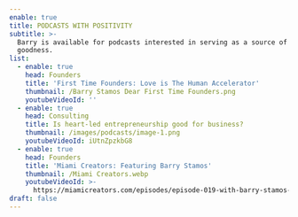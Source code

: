 ```yaml
---
enable: true
title: PODCASTS WITH POSITIVITY
subtitle: >-
  Barry is available for podcasts interested in serving as a source of light and
  goodness.
list:
  - enable: true
    head: Founders
    title: 'First Time Founders: Love is The Human Accelerator'
    thumbnail: /Barry Stamos Dear First Time Founders.png
    youtubeVideoId: ''
  - enable: true
    head: Consulting
    title: Is heart-led entrepreneurship good for business?
    thumbnail: /images/podcasts/image-1.png
    youtubeVideoId: iUtnZpzkbG8
  - enable: true
    head: Founders
    title: 'Miami Creators: Featuring Barry Stamos'
    thumbnail: /Miami Creators.webp
    youtubeVideoId: >-
      https://miamicreators.com/episodes/episode-019-with-barry-stamos-leading-from-the-heart
draft: false
---
```

